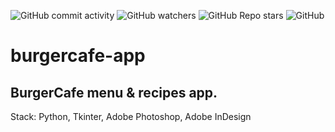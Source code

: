 ![GitHub commit activity](https://img.shields.io/github/commit-activity/m/heartshapedbox/burgercafe-menu?color=5955E8&label=commits)
![GitHub watchers](https://img.shields.io/github/watchers/heartshapedbox/burgercafe-menu?color=5955E8&logo=github)
![GitHub Repo stars](https://img.shields.io/github/stars/heartshapedbox/burgercafe-menu?color=5955E8&logo=github)
![GitHub](https://img.shields.io/github/license/heartshapedbox/burgercafe-menu)


# burgercafe-app
## BurgerCafe menu & recipes app.

Stack:
Python, Tkinter, Adobe Photoshop, Adobe InDesign
